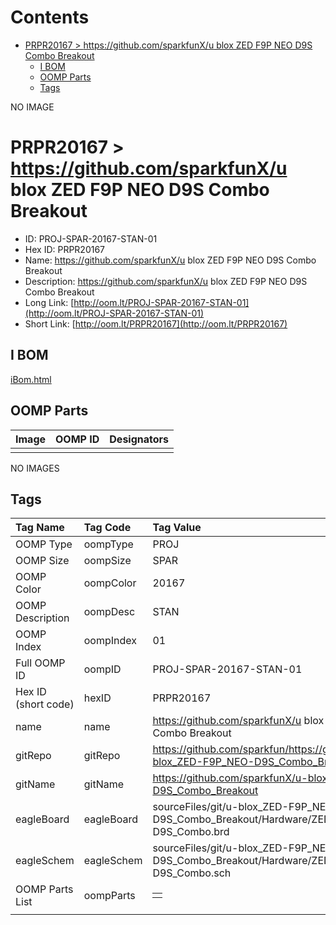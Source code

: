 



Contents
========

* [PRPR20167 > https://github.com/sparkfunX/u blox ZED F9P NEO D9S Combo Breakout](#prpr20167--httpsgithubcomsparkfunxu-blox-zed-f9p-neo-d9s-combo-breakout)
	* [I BOM](#i-bom)
	* [OOMP Parts](#oomp-parts)
	* [Tags](#tags)
  
NO IMAGE  
# PRPR20167 > https://github.com/sparkfunX/u blox ZED F9P NEO D9S Combo Breakout

- ID: PROJ-SPAR-20167-STAN-01
- Hex ID: PRPR20167
- Name: https://github.com/sparkfunX/u blox ZED F9P NEO D9S Combo Breakout
- Description: https://github.com/sparkfunX/u blox ZED F9P NEO D9S Combo Breakout
- Long Link: [http://oom.lt/PROJ-SPAR-20167-STAN-01](http://oom.lt/PROJ-SPAR-20167-STAN-01)
- Short Link: [http://oom.lt/PRPR20167](http://oom.lt/PRPR20167)

## I BOM
  
[iBom.html](https://htmlpreview.github.io/?https://github.com/oomlout/oomlout_OOMP_projects_V2/blob/main/PROJ/SPAR/20167/STAN/01/ibom.html)
## OOMP Parts
  

|Image|OOMP ID|Designators|
| :--- | :--- | :--- |
||||
  
NO IMAGES  
## Tags
  

|Tag Name|Tag Code|Tag Value|
| :--- | :--- | :--- |
|OOMP Type|oompType|PROJ|
|OOMP Size|oompSize|SPAR|
|OOMP Color|oompColor|20167|
|OOMP Description|oompDesc|STAN|
|OOMP Index|oompIndex|01|
|Full OOMP ID|oompID|PROJ-SPAR-20167-STAN-01|
|Hex ID (short code)|hexID|PRPR20167|
|name|name|https://github.com/sparkfunX/u blox ZED F9P NEO D9S Combo Breakout|
|gitRepo|gitRepo|https://github.com/sparkfun/https://github.com/sparkfunX/u-blox_ZED-F9P_NEO-D9S_Combo_Breakout|
|gitName|gitName|https://github.com/sparkfunX/u-blox_ZED-F9P_NEO-D9S_Combo_Breakout|
|eagleBoard|eagleBoard|sourceFiles/git/u-blox_ZED-F9P_NEO-D9S_Combo_Breakout/Hardware/ZED-F9P_NEO-D9S_Combo.brd|
|eagleSchem|eagleSchem|sourceFiles/git/u-blox_ZED-F9P_NEO-D9S_Combo_Breakout/Hardware/ZED-F9P_NEO-D9S_Combo.sch|
|OOMP Parts List|oompParts|<table><tr><td></td></tr></table>|
||||
